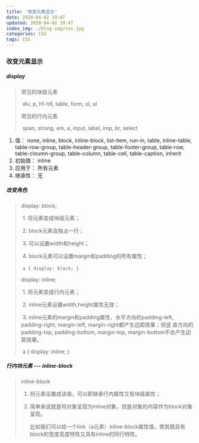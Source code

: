 ```yaml
---
title: '改变元素显示'
date: 2020-04-02 19:47
updated: 2020-04-02 19:47
index_img: ./blog-img/css.jpg
categories: CSS
tags: CSS
---
```


### 改变元素显示

##### display

>常见的块级元素
>
>​	div, p, h1-h6, table, form, ol, ul
>
>常见的行内元素
>
>​	span, strong, em, a, input, label, imp, br, select

<ol>
  <li>值： none, inline, block, inline-block, list-item, run-in, table, inline-table, table-row-group,
  			table-header-group, table-footer-group, table-row, table-cloumn-group, table-column, table-cell,
    		table-caption, inherit
  </li>
  <li>初始值： inline</li>
  <li>应用于： 所有元素</li>
  <li>继承性： 无</li>
</ol>

##### 改变角色

>display: block;
>
>​	1.	将元素变成块级元素；
>
>​	2.	block元素会独占一行；
>
>​	3.	可以设置width和height；
>
>​	4.	block元素可以设置margin和padding的所有属性；
>
>​	<code>a { display: block; }</code>
>
>display: inline; 
>
>​	1.	将元素变成行内元素；
>
>​	2.	inline元素设置width,height属性无效；
>
>​	3.	inline元素的margin和padding属性，水平方向的padding-left, padding-right, margin-left, margin-right都产生边距效果；但竖	直方向的padding-top, padding-bottom, margin-top, margin-bottom不会产生边距效果。
>
>​	a  { display: inline; }

##### 行内块元素 --- inline-block

>inline-block
>
> 1. 将元素设置成该值，可以即继承行内属性又有块级属性；
>
> 2. 简单来说就是将对象呈现为inline对象，但是对象的内容作为block对象呈现。
>
>    比如我们可以给一个link（a元素）inline-block属性值，使其既具有block的宽度高度特性又具有inline的同行特性。

